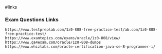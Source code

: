 #links

### Exam Questions Links

    https://www.testpreplab.com/1z0-808-free-practice-test/ab.com/1z0-808-free-practice-test/
    https://www.examtopics.com/exams/oracle/1z0-808/view/
    https://www.qa4exam.com/oracle/1z0-808-dumps
    https://www.whizlabs.com/oracle-certification-java-se-8-programmer-i/

